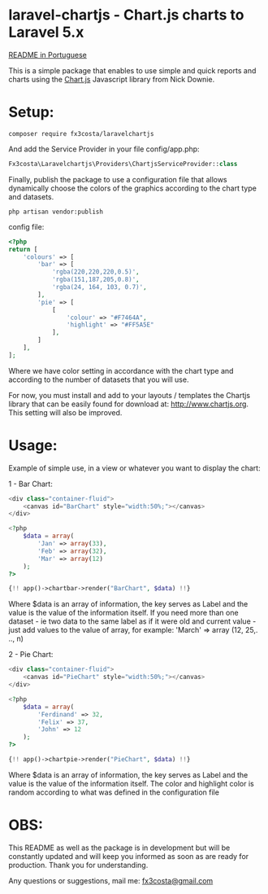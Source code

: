 # laravel-chartjs - Chart.js charts to Laravel 5.x

[README in Portuguese](https://github.com/fxcosta/laravel-chartjs/blob/master/README_pt-BR.md)

This is a simple package that enables to use simple and quick reports and charts 
using the [Chart.js](http://www.chartjs.org/) Javascript library from Nick Downie.


# Setup:
```
composer require fx3costa/laravelchartjs
```

And add the Service Provider in your file config/app.php:
```php
Fx3costa\Laravelchartjs\Providers\ChartjsServiceProvider::class
```

Finally, publish the package to use a configuration file that allows dynamically choose the colors of the graphics according to the chart type and datasets.
```
php artisan vendor:publish
```

config file:
```php
<?php
return [
    'colours' => [
        'bar' => [
            'rgba(220,220,220,0.5)',
            'rgba(151,187,205,0.8)',
            'rgba(24, 164, 103, 0.7)',
        ],
        'pie' => [
            [
                'colour' => "#F7464A",
                'highlight' => "#FF5A5E"
            ],
        ]
    ],
];
```
Where we have color setting in accordance with the chart type and according to the number of datasets that you will use.

For now, you must install and add to your layouts / templates the Chartjs library that can be easily 
found for download at: http://www.chartjs.org. This setting will also be improved.

# Usage:
Example of simple use, in a view or whatever you want to display the chart:

1 - Bar Chart:
```php
<div class="container-fluid">
    <canvas id="BarChart" style="width:50%;"></canvas>
</div>

<?php
    $data = array(
        'Jan' => array(33),
        'Feb' => array(32),
        'Mar' => array(12)
    );
?>

{!! app()->chartbar->render("BarChart", $data) !!}
```
Where $data is an array of information, the key serves as Label and the value is the value of the information itself.
If you need more than one dataset - ie two data to the same label as if it were old and current value - just add values to the value of array, for example: 'March' => array (12, 25,. .., n)

2 - Pie Chart:
```php
<div class="container-fluid">
    <canvas id="PieChart" style="width:50%;"></canvas>
</div>

<?php
    $data = array(
        'Ferdinand' => 32,
        'Felix' => 37,
        'John' => 12
    );
?>

{!! app()->chartpie->render("PieChart", $data) !!}
```
Where $data is an array of information, the key serves as Label and the value is the value of the information itself. The color and highlight color is random according to what was defined in the configuration file

# OBS:
This README as well as the package is in development but will be constantly updated and will keep you informed as soon as
are ready for production. Thank you for understanding.

Any questions or suggestions, mail me:
fx3costa@gmail.com
